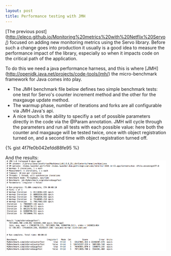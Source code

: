 ```yaml
---
layout: post
title: Performance testing with JMH
---
```


[The previous post] (http://eleco.github.io/Monitoring%20metrics%20with%20Netflix%20Servo/) focused on adding new monitoring metrics using the Servo library. Before such a change goes into production it usually is a good idea to measure the performance impact of the library, especially so when it impacts code on the critical path of the application. 

To do this we need a java performance harness, and this is where [JMH] (http://openjdk.java.net/projects/code-tools/jmh/) the 
micro-benchmark framework for Java comes into play.

* The JMH benchmark file below defines two simple benchmark tests: one test for Servo's counter increment method and the other for the maxgauge update method. 
* The warmup phase, number of iterations and forks are all configurable via JMH Java's api. 
* A nice touch is the ability to specifiy a set of possible parameters directly in the code via the @Param annotation. JMH will cycle through the parameters and run all tests with each possible value: here both the counter and maxgauge will be tested twice, once with object registration turned on, and a second time with object registration turned off.

{% gist 4f7fe0b042efdd88fe95 %}



And the results:
    &nbsp;
<a href=""><img src="/images/jmh_run.png" align="middle"  ></a>


